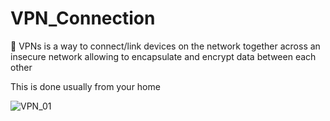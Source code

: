 # VPN_Connection

<p>🛜 VPNs is a way to connect/link devices on the network together across an insecure network allowing to encapsulate and encrypt data between each other</p>
<p>This is done usually from your home</p>

![VPN_01](https://github.com/Keepcodingjoni619/VPN_Connection/assets/82996237/2b00294b-bc76-400f-9af9-22d3aa37d5d2)
